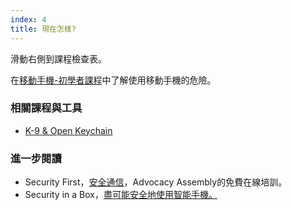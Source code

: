 ```yaml
---
index: 4
title: 現在怎樣?
---
```

滑動右側到課程檢查表。

在[移動手機-初學者課程](umbrella://communications/mobile-phones/beginner)中了解使用移動手機的危險。

### 相關課程與工具

*   [K-9 & Open Keychain](umbrella://tools/encryption/s_k9-apg.md)

### 進一步閱讀

*   Security First，[安全通信](https://advocacyassembly.org/en/courses/33/#/chapter/1/lesson/1)，Advocacy Assembly的免費在線培訓。
*   Security in a Box，[盡可能安全地使用智能手機。](https://securityinabox.org/en/guide/smartphones)